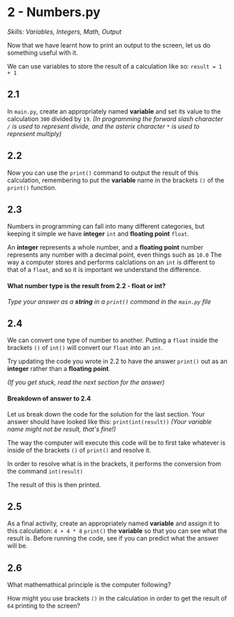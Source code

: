 # 2 - Numbers.py
*Skills: Variables, Integers, Math, Output*

Now that we have learnt how to print an output to the screen, let us do something useful with it.

We can use variables to store the result of a calculation like so:
`result = 1 + 1`

## 2.1
In `main.py`, create an appropriately named **variable** and set its value to the calculation `300` divided by `19`. *(In programming the forward slash character `/` is used to represent divide, and the asterix character* `*` *is used to represent multiply)*

## 2.2
Now you can use the `print()` command to output the result of this calculation, remembering to put the **variable** name in the brackets `()` of the `print()` function.

## 2.3
Numbers in programming can fall into many different categories, but keeping it simple we have **integer** `int` and **floating point** `float`.

An **integer** represents a whole number, and a **floating point** number represents any number with a decimal point, even things such as `10.0`
The way a computer stores and performs calclations on an `int` is different to that of a `float`, and so it is important we understand the difference.
#### What number type is the result from 2.2 - float or int?
*Type your answer as a **string** in a `print()` command in the `main.py` file*

## 2.4
We can convert one type of number to another. Putting a `float` inside the brackets `()` of `int()` will convert our `float` into an `int`.

Try updating the code you wrote in 2.2 to have the answer `print()` out as an **integer** rather than a **floating point**.

*(If you get stuck, read the next section for the answer)*

#### Breakdown of answer to 2.4

Let us break down the code for the solution for the last section.
Your answer should have looked like this:
```print(int(result))``` 
*(Your variable name might not be result, that's fine!)*

The way the computer will execute this code will be to first take whatever is inside of the brackets `()` of `print()` and resolve it.

In order to resolve what is in the brackets, it performs the conversion from the command `int(result)`

The result of this is then printed.

## 2.5
As a final activity, create an appropriately named **variable** and assign it to this calculation: `4 + 4 * 8`
`print()` the **variable** so that you can see what the result is.
Before running the code, see if you can predict what the answer will be. 

## 2.6
What mathemathical principle is the computer following?

How might you use brackets `()` in the calculation in order to get the result of `64` printing to the screen?
